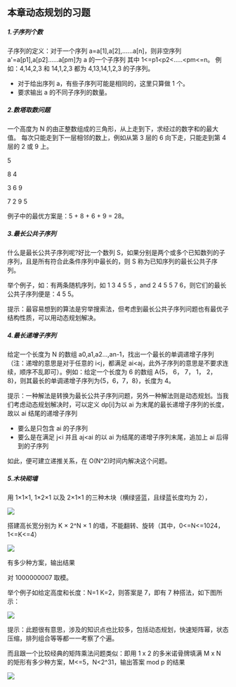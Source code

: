 ## 本章动态规划的习题

##### 1.子序列个数

子序列的定义：对于一个序列 a=a[1],a[2],......a[n]，则非空序列 a'=a[p1],a[p2]......a[pm]为 a 的一个子序列
其中 1<=p1<p2<.....<pm<=n。 例如：4,14,2,3 和 14,1,2,3 都为 4,13,14,1,2,3 的子序列。

- 对于给出序列 a，有些子序列可能是相同的，这里只算做 1 个。
- 要求输出 a 的不同子序列的数量。

##### 2.数塔取数问题

一个高度为 N 的由正整数组成的三角形，从上走到下，求经过的数字和的最大值。
每次只能走到下一层相邻的数上，例如从第 3 层的 6 向下走，只能走到第 4 层的 2 或 9 上。

5

8 4

3 6 9

7 2 9 5

例子中的最优方案是：5 + 8 + 6 + 9 = 28。

##### 3.最长公共子序列

什么是最长公共子序列呢?好比一个数列 S，如果分别是两个或多个已知数列的子序列，且是所有符合此条件序列中最长的，则 S 称为已知序列的最长公共子序列。

举个例子，如：有两条随机序列，如 1 3 4 5 5 ，and 2 4 5 5 7 6，则它们的最长公共子序列便是：4 5 5。

提示：最容易想到的算法是穷举搜索法，但考虑到最长公共子序列问题也有最优子结构性质，可以用动态规划解决。

##### 4.最长递增子序列

给定一个长度为 N 的数组 a0,a1,a2...,an-1，找出一个最长的单调递增子序列（注：递增的意思是对于任意的 i<j，都满足 ai<aj，此外子序列的意思是不要求连续，顺序不乱即可）。例如：给定一个长度为 6 的数组 A{5， 6， 7， 1， 2， 8}，则其最长的单调递增子序列为{5，6，7，8}，长度为 4。

提示：一种解法是转换为最长公共子序列问题，另外一种解法则是动态规划。当我们考虑动态规划解决时，可以定义 dp[i]为以 ai 为末尾的最长递增子序列的长度，故以 ai 结尾的递增子序列

- 要么是只包含 ai 的子序列
- 要么是在满足 j<i 并且 aj<ai 的以 ai 为结尾的递增子序列末尾，追加上 ai 后得到的子序列

如此，便可建立递推关系，在 O(N^2)时间内解决这个问题。

##### 5.木块砌墙

用 1×1×1, 1×2×1 以及 2×1×1 的三种木块（横绿竖蓝，且绿蓝长度均为 2），

![](https://ngte-superbed.oss-cn-beijing.aliyuncs.com/book/The-Art-Of-Programming/images/32~33/33.1.png)

搭建高长宽分别为 K × 2^N × 1 的墙，不能翻转、旋转（其中，0<=N<=1024，1<=K<=4）

![](https://ngte-superbed.oss-cn-beijing.aliyuncs.com/book/The-Art-Of-Programming/images/32~33/33.2.png)

有多少种方案，输出结果

对 1000000007 取模。

举个例子如给定高度和长度：N=1 K=2，则答案是 7，即有 7 种搭法，如下图所示：

![](https://ngte-superbed.oss-cn-beijing.aliyuncs.com/book/The-Art-Of-Programming/images/32~33/33.3.png)

提示：此题很有意思，涉及的知识点也比较多，包括动态规划，快速矩阵幂，状态压缩，排列组合等等都一一考察了个遍。

而且跟一个比较经典的矩阵乘法问题类似：即用 1 x 2 的多米诺骨牌填满 M x N 的矩形有多少种方案，M<=5，N<2^31，输出答案 mod p 的结果

![](https://ngte-superbed.oss-cn-beijing.aliyuncs.com/book/The-Art-Of-Programming/images/32~33/33.4.gif)
